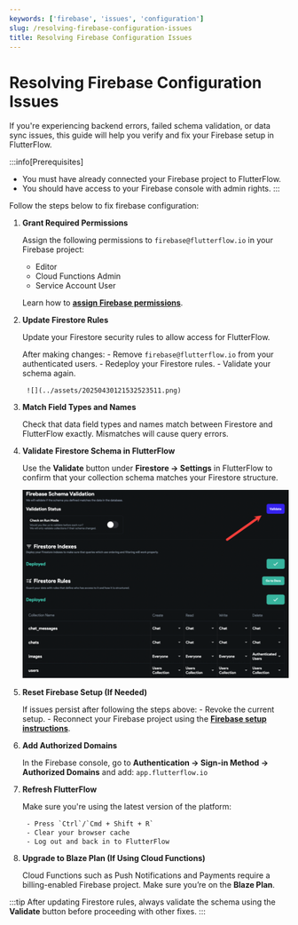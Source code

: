 ```yaml
---
keywords: ['firebase', 'issues', 'configuration']
slug: /resolving-firebase-configuration-issues
title: Resolving Firebase Configuration Issues
---
```

# Resolving Firebase Configuration Issues

If you're experiencing backend errors, failed schema validation, or data sync issues, this guide will help you verify and fix your Firebase setup in FlutterFlow.

:::info[Prerequisites]
- You must have already connected your Firebase project to FlutterFlow.
- You should have access to your Firebase console with admin rights.
:::

Follow the steps below to fix firebase configuration:

1. **Grant Required Permissions**

   Assign the following permissions to `firebase@flutterflow.io` in your Firebase project:
    - Editor  
    - Cloud Functions Admin  
    - Service Account User

    Learn how to **[assign Firebase permissions](/integrations/firebase/connect-to-firebase/#allow-flutterflow-to-access-your-project)**.

2. **Update Firestore Rules**

   Update your Firestore security rules to allow access for FlutterFlow.

   After making changes:
        - Remove `firebase@flutterflow.io` from your authenticated users.
        - Redeploy your Firestore rules.
        - Validate your schema again.

        ![](../assets/20250430121532523511.png)

3. **Match Field Types and Names**

   Check that data field types and names match between Firestore and FlutterFlow exactly. Mismatches will cause query errors.

4. **Validate Firestore Schema in FlutterFlow**

   Use the **Validate** button under **Firestore → Settings** in FlutterFlow to confirm that your collection schema matches your Firestore structure.

   ![](../assets/20250430121532793176.png)

5. **Reset Firebase Setup (If Needed)**

   If issues persist after following the steps above:
        - Revoke the current setup.
        - Reconnect your Firebase project using the **[Firebase setup instructions](/integrations/firebase/connect-to-firebase/)**.

6. **Add Authorized Domains**

   In the Firebase console, go to **Authentication → Sign-in Method → Authorized Domains** and add: `app.flutterflow.io`

7. **Refresh FlutterFlow**

    Make sure you're using the latest version of the platform:

        - Press `Ctrl`/`Cmd + Shift + R`
        - Clear your browser cache
        - Log out and back in to FlutterFlow

8. **Upgrade to Blaze Plan (If Using Cloud Functions)**

    Cloud Functions such as Push Notifications and Payments require a billing-enabled Firebase project. Make sure you’re on the **Blaze Plan**.

:::tip
After updating Firestore rules, always validate the schema using the **Validate** button before proceeding with other fixes.
:::